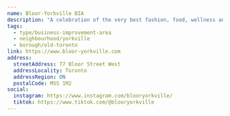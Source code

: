 ```yaml
---
name: Bloor-Yorkville BIA
description: "A celebration of the very best fashion, food, wellness and culture. Explore luxury shops, unique restaurants, world-class art galleries, and the best salons & spas Toronto has to offer."
tags:
  - type/business-improvement-area
  - neighbourhood/yorkville
  - borough/old-toronto
link: https://www.bloor-yorkville.com
address:
  streetAddress: 77 Bloor Street West
  addressLocality: Toronto
  addressRegion: ON
  postalCode: M5S 1M2
social:
  instagram: https://www.instagram.com/blooryorkville/
  tiktok: https://www.tiktok.com/@blooryorkville
---
```

